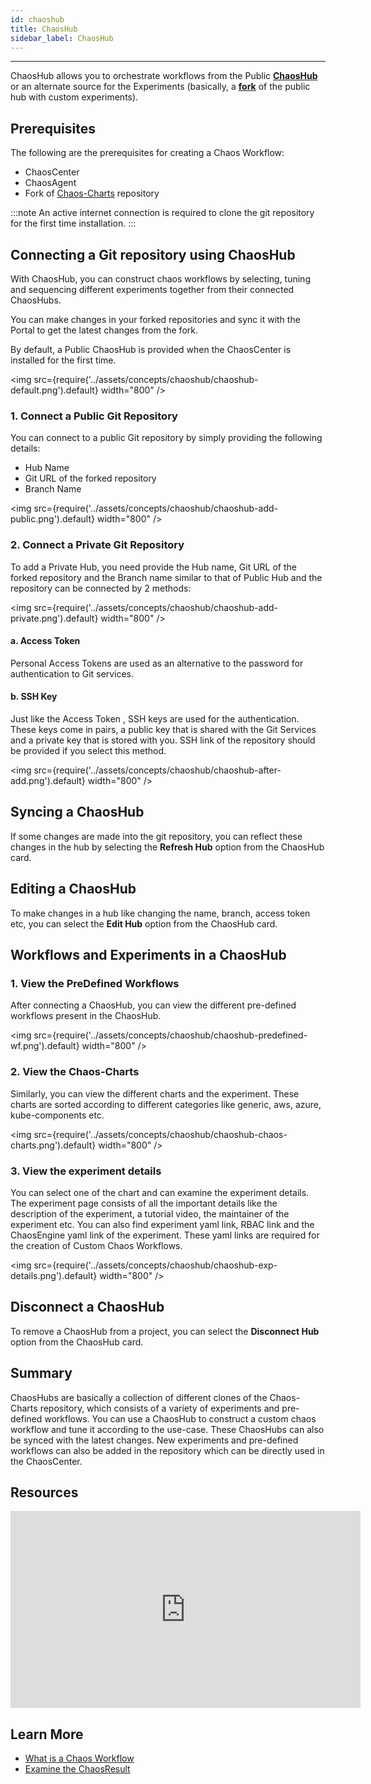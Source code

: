 ```yaml
---
id: chaoshub
title: ChaosHub
sidebar_label: ChaosHub
---
```


---

ChaosHub allows you to orchestrate workflows from the Public **[ChaosHub](http://hub.litmuschaos.io/)** or an alternate source for the Experiments (basically, a **[fork](https://github.com/litmuschaos/chaos-charts)** of the public hub with custom experiments).

## Prerequisites

The following are the prerequisites for creating a Chaos Workflow:

- ChaosCenter
- ChaosAgent
- Fork of [Chaos-Charts](https://github.com/litmuschaos/chaos-charts) repository

:::note
An active internet connection is required to clone the git repository for the first time installation.
:::

## Connecting a Git repository using ChaosHub

With ChaosHub, you can construct chaos workflows by selecting, tuning and sequencing different experiments together from their connected ChaosHubs.

You can make changes in your forked repositories and sync it with the Portal to get the latest changes from the fork.

By default, a Public ChaosHub is provided when the ChaosCenter is installed for the first time.

<img src={require('../assets/concepts/chaoshub/chaoshub-default.png').default} width="800" />

### 1. Connect a Public Git Repository

You can connect to a public Git repository by simply providing the following details:

- Hub Name
- Git URL of the forked repository
- Branch Name

<img src={require('../assets/concepts/chaoshub/chaoshub-add-public.png').default} width="800" />

### 2. Connect a Private Git Repository

To add a Private Hub, you need provide the Hub name, Git URL of the forked repository and the Branch name similar to that of Public Hub and the repository can be connected by 2 methods:

<img src={require('../assets/concepts/chaoshub/chaoshub-add-private.png').default} width="800" />

#### a. Access Token

Personal Access Tokens are used as an alternative to the password for authentication to Git services.

#### b. SSH Key

Just like the Access Token , SSH keys are used for the authentication. These keys come in pairs, a public key that is shared with the Git Services and a private key that is stored with you.
SSH link of the repository should be provided if you select this method.

<img src={require('../assets/concepts/chaoshub/chaoshub-after-add.png').default} width="800" />

## Syncing a ChaosHub

If some changes are made into the git repository, you can reflect these changes in the hub by selecting the **Refresh Hub** option from the ChaosHub card.

## Editing a ChaosHub

To make changes in a hub like changing the name, branch, access token etc, you can select the **Edit Hub** option from the ChaosHub card.

## Workflows and Experiments in a ChaosHub

### 1. View the PreDefined Workflows

After connecting a ChaosHub, you can view the different pre-defined workflows present in the ChaosHub.

<img src={require('../assets/concepts/chaoshub/chaoshub-predefined-wf.png').default} width="800" />

### 2. View the Chaos-Charts

Similarly, you can view the different charts and the experiment. These charts are sorted according to different categories like generic, aws, azure, kube-components etc.

<img src={require('../assets/concepts/chaoshub/chaoshub-chaos-charts.png').default} width="800" />

### 3. View the experiment details

You can select one of the chart and can examine the experiment details.
The experiment page consists of all the important details like the description of the experiment, a tutorial video, the maintainer of the experiment etc.
You can also find experiment yaml link, RBAC link and the ChaosEngine yaml link of the experiment.
These yaml links are required for the creation of Custom Chaos Workflows.

<img src={require('../assets/concepts/chaoshub/chaoshub-exp-details.png').default} width="800" />

## Disconnect a ChaosHub

To remove a ChaosHub from a project, you can select the **Disconnect Hub** option from the ChaosHub card.

## Summary

ChaosHubs are basically a collection of different clones of the Chaos-Charts repository, which consists of a variety of experiments and pre-defined workflows. You can use a ChaosHub to construct a custom chaos workflow and tune it according to the use-case. These ChaosHubs can also be synced with the latest changes. New experiments and pre-defined workflows can also be added in the repository which can be directly used in the ChaosCenter.

## Resources

<iframe width="560" height="315" src="https://www.youtube.com/embed/qO-lfmorcus" title="YouTube video player" frameborder="0" allow="accelerometer; autoplay; clipboard-write; encrypted-media; gyroscope; picture-in-picture" allowfullscreen></iframe>

## Learn More

- [What is a Chaos Workflow](../concepts/chaos-workflow)
- [Examine the ChaosResult](../concepts/chaos-result)
